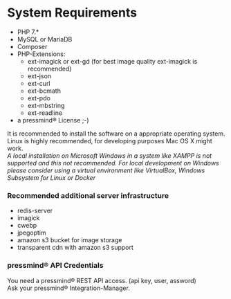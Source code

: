 # System Requirements
* PHP 7.*
* MySQL or MariaDB
* Composer
* PHP-Extensions:
    * ext-imagick or ext-gd (for best image quality ext-imagick is recommended)
    * ext-json
    * ext-curl
    * ext-bcmath
    * ext-pdo
    * ext-mbstring
    * ext-readline
* a pressmind® License ;-)

It is recommended to install the software on a appropriate operating system.
Linux is highly recommended, for developing purposes Mac OS X might work.  
*A local installation on Microsoft Windows in a system like XAMPP is not supported and this not recommended.
For local development on Windows please consider using a virtual environment like VirtualBox, Windows Subsystem for Linux or Docker*

### Recommended additional server infrastructure
* redis-server
* imagick
* cwebp
* jpegoptim
* amazon s3 bucket for image storage
* transparent cdn with amazon s3 support


### pressmind® API Credentials
You need a pressmind® REST API access. (api key, user, assword)  
Ask your pressmind® Integration-Manager.